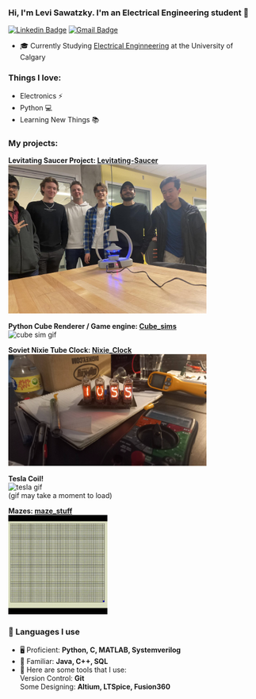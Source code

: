 

<!--
**levisawatz/levisawatz** is a ✨ _special_ ✨ repository because its `README.md` (this file) appears on your GitHub profile.

Here are some ideas to get you started:

- 🔭 I’m currently working on ...
- 🌱 I’m currently learning ...
- 👯 I’m looking to collaborate on ...
- 🤔 I’m looking for help with ...
- 💬 Ask me about ...
- 📫 How to reach me: ...
- 😄 Pronouns: ...
- ⚡ Fun fact: ...
-->
<!-- <h3> Hi, I'm Levi Sawatzky 👋</h3> -->
### Hi, I'm Levi Sawatzky. I'm an Electrical Engineering student 👋
[![Linkedin Badge](https://img.shields.io/badge/-Levi_Sawatzky-blue?style=flat-square&logo=Linkedin&logoColor=white&link=https://www.linkedin.com/in/levi-sawatzky-14b0a3234/)](https://www.linkedin.com/in/levi-sawatzky-14b0a3234/)
[![Gmail Badge](https://img.shields.io/badge/-levisawatz@gmail.com-c14438?style=flat-square&logo=Gmail&logoColor=white&link=mailto:levisawatz@gmail.com)](mailto:levisawatz@gmail.com) 

- 🎓 Currently Studying <a href="https://schulich.ucalgary.ca/electrical-software/">Electrical Enginneering</a> at the University of Calgary


### Things I love:

- Electronics ⚡
- Python  💻
- Learning New Things 📚

### My projects:  
**Levitating Saucer Project: <a href="https://github.com/levisawatz/Levitating-Saucer/">Levitating-Saucer</a>**  
<img src="https://github.com/levisawatz/Levitating-Saucer/blob/main/images/the%20saucer%20team.jpg" alt="saucer image" width="400"/>

**Python Cube Renderer / Game engine: <a href="https://github.com/levisawatz/Cube_sims/">Cube_sims</a>**  
<img src="https://github.com/levisawatz/Cube_sims/blob/main/screenshots/cubes-cropped.gif" alt="cube sim gif" width="400"/>

**Soviet Nixie Tube Clock: <a href="https://github.com/levisawatz/Nixie_Clock/">Nixie_Clock</a>**  
<img src="https://github.com/levisawatz/Nixie_Clock/blob/main/images/nixie clock.jpg" alt="clock image" width="400"/>

**Tesla Coil!**  
<img src="https://github.com/levisawatz/Levitating-Saucer/blob/main/images/tesla_big_secondary2.gif" alt="tesla gif" width="400"/>  
(gif may take a moment to load)  

**Mazes: <a href="https://github.com/levisawatz/maze_stuff/">maze_stuff</a>**  
<img src="https://github.com/levisawatz/maze_stuff/blob/main/images/mazegrid.gif" alt="maze gif" width="200"/>

### 💬 Languages I use

 - 🖥 Proficient:
    **Python, C, MATLAB, Systemverilog**
 - 💭 Familiar:
    **Java, C++, SQL**
 - 🔨 Here are some tools that I use:
    <br>
    Version Control: **Git**
    <br>
    Some Designing: **Altium, LTSpice, Fusion360**
    <br>
    
 
